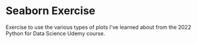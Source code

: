 # Seaborn Exercise 

Exercise to use the various types of plots I've learned about from the 2022 Python for Data Science Udemy course.